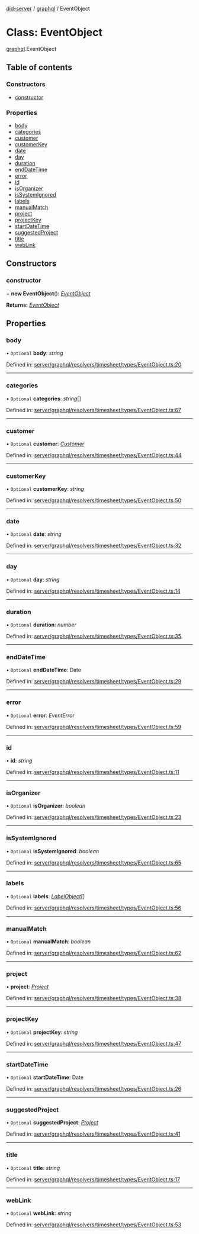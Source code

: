 [did-server](../README.md) / [graphql](../modules/graphql.md) / EventObject

# Class: EventObject

[graphql](../modules/graphql.md).EventObject

## Table of contents

### Constructors

- [constructor](graphql.eventobject.md#constructor)

### Properties

- [body](graphql.eventobject.md#body)
- [categories](graphql.eventobject.md#categories)
- [customer](graphql.eventobject.md#customer)
- [customerKey](graphql.eventobject.md#customerkey)
- [date](graphql.eventobject.md#date)
- [day](graphql.eventobject.md#day)
- [duration](graphql.eventobject.md#duration)
- [endDateTime](graphql.eventobject.md#enddatetime)
- [error](graphql.eventobject.md#error)
- [id](graphql.eventobject.md#id)
- [isOrganizer](graphql.eventobject.md#isorganizer)
- [isSystemIgnored](graphql.eventobject.md#issystemignored)
- [labels](graphql.eventobject.md#labels)
- [manualMatch](graphql.eventobject.md#manualmatch)
- [project](graphql.eventobject.md#project)
- [projectKey](graphql.eventobject.md#projectkey)
- [startDateTime](graphql.eventobject.md#startdatetime)
- [suggestedProject](graphql.eventobject.md#suggestedproject)
- [title](graphql.eventobject.md#title)
- [webLink](graphql.eventobject.md#weblink)

## Constructors

### constructor

\+ **new EventObject**(): [*EventObject*](graphql.eventobject.md)

**Returns:** [*EventObject*](graphql.eventobject.md)

## Properties

### body

• `Optional` **body**: *string*

Defined in: [server/graphql/resolvers/timesheet/types/EventObject.ts:20](https://github.com/Puzzlepart/did/blob/dev/server/graphql/resolvers/timesheet/types/EventObject.ts#L20)

___

### categories

• `Optional` **categories**: *string*[]

Defined in: [server/graphql/resolvers/timesheet/types/EventObject.ts:67](https://github.com/Puzzlepart/did/blob/dev/server/graphql/resolvers/timesheet/types/EventObject.ts#L67)

___

### customer

• `Optional` **customer**: [*Customer*](graphql.customer.md)

Defined in: [server/graphql/resolvers/timesheet/types/EventObject.ts:44](https://github.com/Puzzlepart/did/blob/dev/server/graphql/resolvers/timesheet/types/EventObject.ts#L44)

___

### customerKey

• `Optional` **customerKey**: *string*

Defined in: [server/graphql/resolvers/timesheet/types/EventObject.ts:50](https://github.com/Puzzlepart/did/blob/dev/server/graphql/resolvers/timesheet/types/EventObject.ts#L50)

___

### date

• `Optional` **date**: *string*

Defined in: [server/graphql/resolvers/timesheet/types/EventObject.ts:32](https://github.com/Puzzlepart/did/blob/dev/server/graphql/resolvers/timesheet/types/EventObject.ts#L32)

___

### day

• `Optional` **day**: *string*

Defined in: [server/graphql/resolvers/timesheet/types/EventObject.ts:14](https://github.com/Puzzlepart/did/blob/dev/server/graphql/resolvers/timesheet/types/EventObject.ts#L14)

___

### duration

• `Optional` **duration**: *number*

Defined in: [server/graphql/resolvers/timesheet/types/EventObject.ts:35](https://github.com/Puzzlepart/did/blob/dev/server/graphql/resolvers/timesheet/types/EventObject.ts#L35)

___

### endDateTime

• `Optional` **endDateTime**: Date

Defined in: [server/graphql/resolvers/timesheet/types/EventObject.ts:29](https://github.com/Puzzlepart/did/blob/dev/server/graphql/resolvers/timesheet/types/EventObject.ts#L29)

___

### error

• `Optional` **error**: *EventError*

Defined in: [server/graphql/resolvers/timesheet/types/EventObject.ts:59](https://github.com/Puzzlepart/did/blob/dev/server/graphql/resolvers/timesheet/types/EventObject.ts#L59)

___

### id

• **id**: *string*

Defined in: [server/graphql/resolvers/timesheet/types/EventObject.ts:11](https://github.com/Puzzlepart/did/blob/dev/server/graphql/resolvers/timesheet/types/EventObject.ts#L11)

___

### isOrganizer

• `Optional` **isOrganizer**: *boolean*

Defined in: [server/graphql/resolvers/timesheet/types/EventObject.ts:23](https://github.com/Puzzlepart/did/blob/dev/server/graphql/resolvers/timesheet/types/EventObject.ts#L23)

___

### isSystemIgnored

• `Optional` **isSystemIgnored**: *boolean*

Defined in: [server/graphql/resolvers/timesheet/types/EventObject.ts:65](https://github.com/Puzzlepart/did/blob/dev/server/graphql/resolvers/timesheet/types/EventObject.ts#L65)

___

### labels

• `Optional` **labels**: [*LabelObject*](graphql.labelobject.md)[]

Defined in: [server/graphql/resolvers/timesheet/types/EventObject.ts:56](https://github.com/Puzzlepart/did/blob/dev/server/graphql/resolvers/timesheet/types/EventObject.ts#L56)

___

### manualMatch

• `Optional` **manualMatch**: *boolean*

Defined in: [server/graphql/resolvers/timesheet/types/EventObject.ts:62](https://github.com/Puzzlepart/did/blob/dev/server/graphql/resolvers/timesheet/types/EventObject.ts#L62)

___

### project

• **project**: [*Project*](graphql.project.md)

Defined in: [server/graphql/resolvers/timesheet/types/EventObject.ts:38](https://github.com/Puzzlepart/did/blob/dev/server/graphql/resolvers/timesheet/types/EventObject.ts#L38)

___

### projectKey

• `Optional` **projectKey**: *string*

Defined in: [server/graphql/resolvers/timesheet/types/EventObject.ts:47](https://github.com/Puzzlepart/did/blob/dev/server/graphql/resolvers/timesheet/types/EventObject.ts#L47)

___

### startDateTime

• `Optional` **startDateTime**: Date

Defined in: [server/graphql/resolvers/timesheet/types/EventObject.ts:26](https://github.com/Puzzlepart/did/blob/dev/server/graphql/resolvers/timesheet/types/EventObject.ts#L26)

___

### suggestedProject

• `Optional` **suggestedProject**: [*Project*](graphql.project.md)

Defined in: [server/graphql/resolvers/timesheet/types/EventObject.ts:41](https://github.com/Puzzlepart/did/blob/dev/server/graphql/resolvers/timesheet/types/EventObject.ts#L41)

___

### title

• `Optional` **title**: *string*

Defined in: [server/graphql/resolvers/timesheet/types/EventObject.ts:17](https://github.com/Puzzlepart/did/blob/dev/server/graphql/resolvers/timesheet/types/EventObject.ts#L17)

___

### webLink

• `Optional` **webLink**: *string*

Defined in: [server/graphql/resolvers/timesheet/types/EventObject.ts:53](https://github.com/Puzzlepart/did/blob/dev/server/graphql/resolvers/timesheet/types/EventObject.ts#L53)
